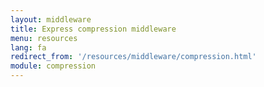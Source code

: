 ```yaml
---
layout: middleware
title: Express compression middleware
menu: resources
lang: fa
redirect_from: '/resources/middleware/compression.html'
module: compression
---
```

